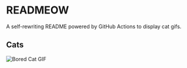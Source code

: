 # READMEOW

A self-rewriting README powered by GitHub Actions to display cat gifs.

## Cats

![Bored Cat GIF](https://media1.giphy.com/media/mlvseq9yvZhba/200.gif?cid=9acd02da3d4wj4hzb56mpkvuo2ywhuh8hpe0oio8zti50hhv&ep=v1_gifs_search&rid=200.gif&ct=g)
